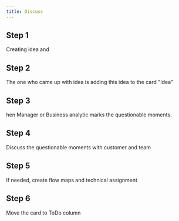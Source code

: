 ```yaml
---
title: Discuss
---
```


## Step 1

Creating idea and

## Step 2

The one who came up with idea is adding this idea to the card "Idea"

## Step 3

hen Manager or Business analytic marks the questionable moments.

## Step 4

Discuss the questionable moments with customer and team

## Step 5

If needed, create flow maps and technical assignment

## Step 6

Move the card to ToDo column
